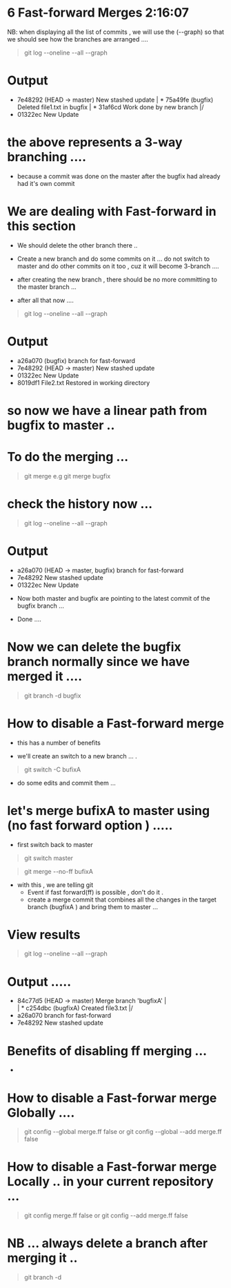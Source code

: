 # 6 Fast-forward Merges    2:16:07     

NB: when displaying all the list of commits  , we will use the (--graph) so that we should see how the branches are arranged .... 

> git log --oneline --all --graph


# Output
* 7e48292 (HEAD -> master) New stashed update
| * 75a49fe (bugfix) Deleted file1.txt in bugfix
| * 31af6cd Work done by new branch
|/
* 01322ec New Update


# the above represents a 3-way branching .... 
- because a commit was done on the master after the bugfix had already had it's own commit 















# We are dealing with Fast-forward in this section 
- We should delete the other branch there .. 

- Create a new branch and do some commits on it ... do not switch to master and do other commits on it too , cuz it will become 3-branch ....

- after creating the new branch , there should be no more committing to the master branch ... 

- after all that now .... 

> git log --oneline --all --graph 

# Output 
* a26a070 (bugfix) branch for fast-forward
* 7e48292 (HEAD -> master) New stashed update
* 01322ec New Update
* 8019df1 File2.txt Restored in working directory

# so now we have a linear path from bugfix to master ..


# To do the merging ... 

> git merge <branchname>
e.g 
> git merge bugfix 


# check the history now ... 

> git log --oneline --all --graph
# Output 
* a26a070 (HEAD -> master, bugfix) branch for fast-forward
* 7e48292 New stashed update
* 01322ec New Update

- Now both master and bugfix are pointing to the latest commit of the bugfix branch ... 

- Done .... 

# Now we can delete the bugfix branch normally since we have merged it .... 

> git branch -d  bugfix
































# How to disable a Fast-forward merge 
- this has a number of benefits 
     

- we'll create an switch to a new branch ... .

> git switch -C bufixA

- do some edits and commit them ... 

# let's merge bufixA to master using (no fast forward option )   ..... 

- first switch back to master 

> git switch master 

> git merge --no-ff bufixA

- with this  , we are telling git 
    - Event if fast forward(ff) is possible , 
    don't do it . 
    - create a merge commit that combines all the changes in the target branch (bugfixA ) and bring them to master ... 



# View results 
> git log --oneline --all --graph
# Output .....
*   84c77d5 (HEAD -> master) Merge branch 'bugfixA'
|\
| * c254dbc (bugfixA) Created file3.txt
|/
* a26a070 branch for fast-forward
* 7e48292 New stashed update



# Benefits of disabling ff merging ... 

- 





















# How to disable a Fast-forwar merge Globally .... 

> git config --global merge.ff false
or
> git config --global --add merge.ff false


# How to disable a Fast-forwar merge Locally .. in your current repository ... 

> git config  merge.ff false
or 
> git config --add  merge.ff false 























# NB ... always delete a branch after merging it ..

> git branch -d <branchname> 





